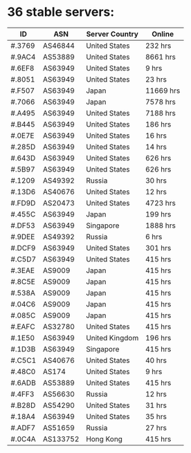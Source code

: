 # 36 stable servers:

| ID | ASN | Server Country | Online |
| ------ | ------ | ------ | ------ |
| #.3769 | AS46844 | United States | 232 hrs |
| #.9AC4 | AS53889 | United States | 8661 hrs |
| #.6EF8 | AS63949 | United States | 9 hrs |
| #.8051 | AS63949 | United States | 23 hrs |
| #.F507 | AS63949 | Japan | 11669 hrs |
| #.7066 | AS63949 | Japan | 7578 hrs |
| #.A495 | AS63949 | United States | 7188 hrs |
| #.B445 | AS63949 | United States | 186 hrs |
| #.0E7E | AS63949 | United States | 16 hrs |
| #.285D | AS63949 | United States | 14 hrs |
| #.643D | AS63949 | United States | 626 hrs |
| #.5B97 | AS63949 | United States | 626 hrs |
| #.1209 | AS49392 | Russia | 30 hrs |
| #.13D6 | AS40676 | United States | 12 hrs |
| #.FD9D | AS20473 | United States | 4723 hrs |
| #.455C | AS63949 | Japan | 199 hrs |
| #.DF53 | AS63949 | Singapore | 1888 hrs |
| #.9DEE | AS49392 | Russia | 6 hrs |
| #.DCF9 | AS63949 | United States | 301 hrs |
| #.C5D7 | AS63949 | United States | 415 hrs |
| #.3EAE | AS9009 | Japan | 415 hrs |
| #.8C5E | AS9009 | Japan | 415 hrs |
| #.538A | AS9009 | Japan | 415 hrs |
| #.04C6 | AS9009 | Japan | 415 hrs |
| #.085C | AS9009 | Japan | 415 hrs |
| #.EAFC | AS32780 | United States | 415 hrs |
| #.1E50 | AS63949 | United Kingdom | 196 hrs |
| #.1D3B | AS63949 | Singapore | 415 hrs |
| #.C5C1 | AS40676 | United States | 40 hrs |
| #.48C0 | AS174 | United States | 9 hrs |
| #.6ADB | AS53889 | United States | 415 hrs |
| #.4FF3 | AS56630 | Russia | 12 hrs |
| #.B28D | AS54290 | United States | 31 hrs |
| #.18A4 | AS63949 | United States | 35 hrs |
| #.ADF7 | AS51659 | Russia | 27 hrs |
| #.0C4A | AS133752 | Hong Kong | 415 hrs |

